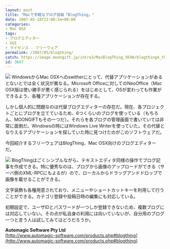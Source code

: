```yaml
---
layout: post
title: "Macで手軽なブログ投稿「BlogThing」"
date: 2007-05-18T23:00:54+09:00
categories:
- Mac OSX
tags: 
- ブログエディター
- GUI
- ライセンス - フリーウェア
permalink: /2007/05/blogthing/
catch: https://image.moongift.jp/intro3/MacBlogThing_9598/blogthing4_thumb.png
id: 3647
---
```

[![](https://image.moongift.jp/intro3/MacBlogThing_9598/blogthing2_thumb1.png)](https://image.moongift.jp/intro3/MacBlogThing_9598/blogthing23.png) WindowsからMac OSXへのswitherにとって、代替アプリケーションがあるとないとでは全く状況が異なる。Microsoft Officeに対してのNeoOffice（Mac OSX版は使い勝手が悪く感じられる）をはじめとして、OSが変わっても作業ができるよう、各種アプリケーションが存在する。   
  
しかし個人的に問題なのは代替ブログエディターの存在だ。現在、各プロジェクトごとにブログを立てているため、6つくらいのブログを使っている（もちろん、MOONGIFTもその一つだ）。それらを各ブログの管理画面で書いていては非常に面倒だ。Windowsの時にはWindows Live Writerを使っていた。その代替となりえるアプリケーションを探していた時に見つけたのがこのソフトウェアだ。   
  
今回紹介するフリーウェアはBlogThing、Mac OSX向けのブログエディターだ。   
  
<!--more-->  
  
[![](https://image.moongift.jp/intro3/MacBlogThing_9598/blogthing4_thumb.png)](https://image.moongift.jp/intro3/MacBlogThing_9598/blogthing42.png) BlogThingはごくシンプルながら、テキストエディタ同様の操作でブログ記事を作成できる。特に優秀なのは、ブログから画像のアップロードができる（サーバ側のXML-RPCにもよるが）ので、ローカルからドラッグアンドドロップで画像を載せることができる。   
  
文字装飾も各種用意されており、メニューやショートカットキーを利用して行うことができる。カテゴリ登録や投稿日時の編集にも対応している。   
  
初期設定で、ユーザIDとパスワードが一つしか登録できないため、複数ブログには対応していない。その点が私自身の利用には向いていないが、自分用のブログ一つと言う人は試してみてはどうだろうか。   
  
**Automagic Software Pty Ltd**  
[http://www.automagic-software.com/products.php#blogthing](http://www.automagic-software.com/products.php#blogthing)